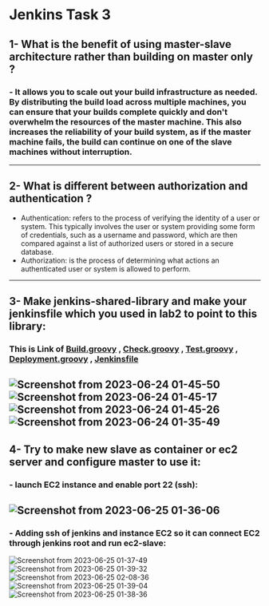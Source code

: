 # Jenkins Task 3
## 1- What is the benefit of using master-slave architecture rather than building on master only ?
### - It allows you to scale out your build infrastructure as needed. By distributing the build load across multiple machines, you can ensure that your builds complete quickly and don't overwhelm the resources of the master machine. This also increases the reliability of your build system, as if the master machine fails, the build can continue on one of the slave machines without interruption.
----------------------------------------------
## 2- What is different between authorization and authentication ?
- Authentication: refers to the process of verifying the identity of a user or system. This typically involves the user or system providing some form of credentials, such as a username and password, which are then compared against a list of authorized users or stored in a secure database.
- Authorization: is the process of determining what actions an authenticated user or system is allowed to perform.
-------------------------------------------------------------------------------
## 3- Make jenkins-shared-library and make your jenkinsfile which you used in lab2 to point to this library:
### This is Link of [Build.groovy](https://github.com/amrabunemr98/Sprints-tasks/blob/main/Jenkins/Task%203/vars/Building.groovy) , [Check.groovy](https://github.com/amrabunemr98/Sprints-tasks/blob/main/Jenkins/Task%203/vars/Checks.groovy) , [Test.groovy](https://github.com/amrabunemr98/Sprints-tasks/blob/main/Jenkins/Task%203/vars/Tests.groovy) , [Deployment.groovy](https://github.com/amrabunemr98/Sprints-tasks/blob/main/Jenkins/Task%203/vars/Depo.groovy) , [Jenkinsfile](https://github.com/amrabunemr98/Sprints-tasks/blob/main/Jenkins/Task%203/Jenkinsfile)
![Screenshot from 2023-06-24 01-45-50](https://github.com/amrabunemr98/Sprints-tasks/assets/128842547/ea63ac8b-7ee0-408f-b784-580570b8469f)
![Screenshot from 2023-06-24 01-45-17](https://github.com/amrabunemr98/Sprints-tasks/assets/128842547/e7def45f-ce34-4839-abcb-3ccfdc589136)
![Screenshot from 2023-06-24 01-45-26](https://github.com/amrabunemr98/Sprints-tasks/assets/128842547/716d45f3-7b95-419b-a02d-ab852c7a847c)
![Screenshot from 2023-06-24 01-35-49](https://github.com/amrabunemr98/Sprints-tasks/assets/128842547/489d5581-0e80-4431-ba85-c63445d76938)
---------------------------------------------------
## 4- Try to make new slave as container or ec2 server and configure master to use it:
### - launch EC2 instance and enable port 22 (ssh):
![Screenshot from 2023-06-25 01-36-06](https://github.com/amrabunemr98/Sprints-tasks/assets/128842547/6975731b-a9c1-42ee-8e76-6ef6819daf6e)
----------------------------------
### - Adding ssh of jenkins and instance EC2 so it can connect EC2 through jenkins root and run ec2-slave:
![Screenshot from 2023-06-25 01-37-49](https://github.com/amrabunemr98/Sprints-tasks/assets/128842547/86aba59c-0385-409a-9ac4-49cc75f3a7eb)
![Screenshot from 2023-06-25 01-39-32](https://github.com/amrabunemr98/Sprints-tasks/assets/128842547/ac7e798a-22d6-4e6c-80f7-dc2920d63aab)
![Screenshot from 2023-06-25 02-08-36](https://github.com/amrabunemr98/Sprints-tasks/assets/128842547/846be58a-a74d-414b-b4b6-30a63439a367)
![Screenshot from 2023-06-25 01-39-04](https://github.com/amrabunemr98/Sprints-tasks/assets/128842547/0c435249-2a41-4df3-bc8c-5f8454867340)
![Screenshot from 2023-06-25 01-38-36](https://github.com/amrabunemr98/Sprints-tasks/assets/128842547/83c99f09-00f9-42bd-8e53-bb68519d62f9)


